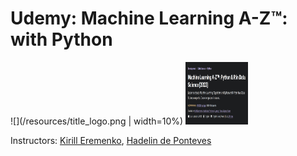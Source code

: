 # Udemy: Machine Learning A-Z™: with Python

![](/resources/title_logo.png | width=10%)
<img src="/resources/title_logo.png" width="100" height="100">

Instructors: [Kirill Eremenko](https://www.udemy.com/user/kirilleremenko/), [Hadelin de Ponteves](https://www.udemy.com/user/hadelin-de-ponteves/)


